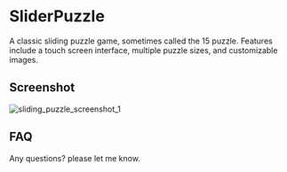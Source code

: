 # SliderPuzzle

A classic sliding puzzle game, sometimes called the 15 puzzle. Features include a touch screen interface, multiple puzzle sizes, and customizable images.

## Screenshot

![sliding_puzzle_screenshot_1](https://cloud.githubusercontent.com/assets/22761/11952959/8015d582-a8f0-11e5-8e64-5191c8885f31.jpg)

## FAQ
Any questions? please let me know.
